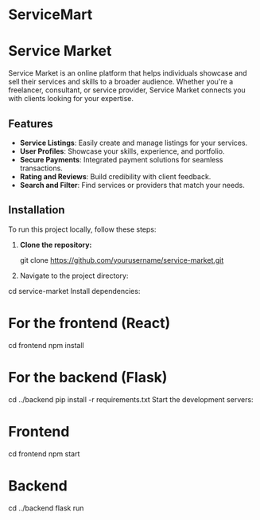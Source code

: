 # ServiceMart
# Service Market

Service Market is an online platform that helps individuals showcase and sell their services and skills to a broader audience. Whether you're a freelancer, consultant, or service provider, Service Market connects you with clients looking for your expertise.

## Features

- **Service Listings**: Easily create and manage listings for your services.
- **User Profiles**: Showcase your skills, experience, and portfolio.
- **Secure Payments**: Integrated payment solutions for seamless transactions.
- **Rating and Reviews**: Build credibility with client feedback.
- **Search and Filter**: Find services or providers that match your needs.

## Installation

To run this project locally, follow these steps:

1. **Clone the repository:**
   
   git clone https://github.com/yourusername/service-market.git

2. Navigate to the project directory:

cd service-market
Install dependencies:

# For the frontend (React)
cd frontend
npm install

# For the backend (Flask)
cd ../backend
pip install -r requirements.txt
Start the development servers:


# Frontend
cd frontend
npm start

# Backend
cd ../backend
flask run

